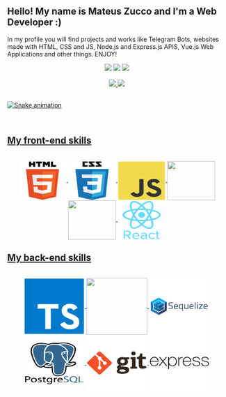 ## Hello! My name is Mateus Zucco and I'm a Web Developer :)
In my profile you will find projects and works like Telegram Bots, websites made with HTML, CSS and JS, Node.js and Express.js APIS, Vue.js Web 
Applications and other things. ENJOY!

<div align="center">
  <a href="https://www.linkedin.com/in/mateus-zucco-4878361b7/" target="_blank"><img src="https://img.shields.io/badge/-LinkedIn-blue?style=flat&logo=Linkedin&logoColor=white&link=" target="_blank"></a>
   <a href="mailto:zucco.developer@gmail.com" target="_blank"><img src="https://img.shields.io/badge/-Gmail-c14438?style=flat&logo=Gmail&logoColor=white&link=" target="_blank"></a>
   <a href="https://www.instagram.com/mtzucco/" target="_blank"><img src="https://img.shields.io/badge/-Instagram-C13584?style=flat&labelColor=C13584&logo=instagram&logoColor=white&link=" target="_blank"></a>
</div>
 
 <br>
 
<div align="center">
  <a href="https://github.com/MateusZucco">
  <img height="150em" src="https://github-readme-stats.vercel.app/api?username=MateusZucco&show_icons=true&theme=dark&include_all_commits=true&count_private=true&hide=issues"/>
  <img height="150em" src="https://github-readme-stats.vercel.app/api/top-langs/?username=MateusZucco&layout=compact&langs_count=7&theme=dark"/>
</div>

<br>
  
![Snake animation](https://github.com/MateusZucco/MateusZucco/blob/output/github-contribution-grid-snake.svg)
  
<br>
 
## My front-end skills
<div style="display: inline_block" align="center"><br>
  <img align="center" height="90" width="110" src="https://raw.githubusercontent.com/devicons/devicon/master/icons/html5/html5-original-wordmark.svg">
  <img align="center"  height="90" width="110" src="https://raw.githubusercontent.com/devicons/devicon/master/icons/css3/css3-original-wordmark.svg">
  <img align="center"  height="90" width="110" src="https://raw.githubusercontent.com/devicons/devicon/master/icons/javascript/javascript-original.svg">
  <img align="center" height="90" width="110" src="https://cdn.jsdelivr.net/gh/devicons/devicon/icons/vuejs/vuejs-original-wordmark.svg">
  <img align="center" height="90" width="110" src="https://cdn.jsdelivr.net/gh/devicons/devicon/icons/vuetify/vuetify-original.svg">
  <img align="center" height="90" width="110" src="https://raw.githubusercontent.com/devicons/devicon/master/icons/react/react-original-wordmark.svg">
</div>
  
## My back-end skills
<div style="display: inline_block" align="center"><br>
   <img align="center"  height="130" width="140" src="https://raw.githubusercontent.com/devicons/devicon/master/icons/typescript/typescript-original.svg">
 <img align="center" height="130" width="140" src="https://cdn.jsdelivr.net/gh/devicons/devicon/icons/nodejs/nodejs-original-wordmark.svg">
 <img align="center" height="130" width="140" src="https://raw.githubusercontent.com/devicons/devicon/master/icons/sequelize/sequelize-original-wordmark.svg">
 <img align="center" height="100" width="140" src="https://raw.githubusercontent.com/devicons/devicon/master/icons/postgresql/postgresql-original-wordmark.svg">
 <img align="center" height="130" width="140" src="https://raw.githubusercontent.com/devicons/devicon/master/icons/git/git-original-wordmark.svg">
 <img align="center" height="130" width="140" src="https://raw.githubusercontent.com/devicons/devicon/master/icons/express/express-original-wordmark.svg">
</div>
  
<br>
